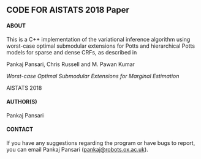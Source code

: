 ## CODE FOR AISTATS 2018 Paper

#### ABOUT

This is a C++ implementation of the variational inference algorithm using worst-case optimal submodular extensions for Potts and hierarchical Potts models for sparse and dense CRFs, as described in

 Pankaj Pansari, Chris Russell and M. Pawan Kumar
 
 *Worst-case Optimal Submodular Extensions for Marginal Estimation*
 
 AISTATS 2018
 
#### AUTHOR(S)

Pankaj Pansari

#### CONTACT

If you have any suggestions regarding the program or have bugs to report, you
can email Pankaj Pansari (pankaj@robots.ox.ac.uk).
